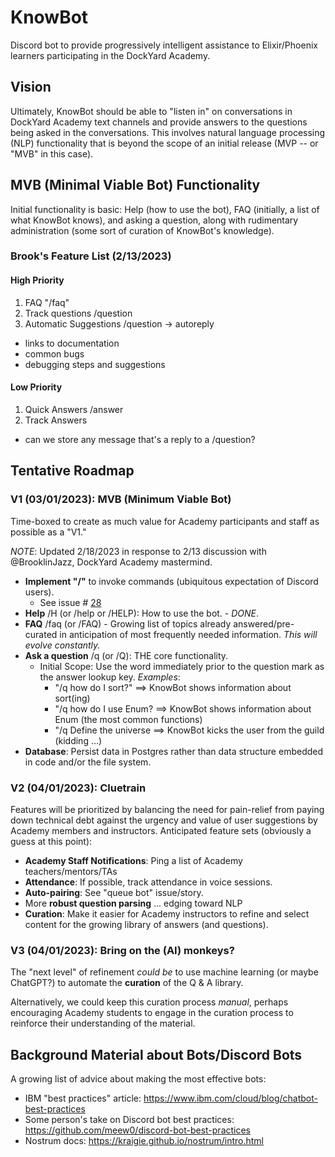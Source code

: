 # KnowBot

Discord bot to provide progressively intelligent assistance to Elixir/Phoenix learners participating in the DockYard Academy.

## Vision

Ultimately, KnowBot should be able to "listen in" on conversations in DockYard Academy text channels and provide answers to the questions being asked in the conversations. This involves natural language processing (NLP) functionality that is beyond the scope of an initial release (MVP -- or "MVB" in this case).

## MVB (Minimal Viable Bot) Functionality

Initial functionality is basic: Help (how to use the bot), FAQ (initially, a list of what KnowBot knows), and asking a question, along with rudimentary administration (some sort of curation of KnowBot's knowledge).

### Brook's Feature List (2/13/2023)

#### High Priority

1. FAQ "/faq"
2. Track questions /question
3. Automatic Suggestions /question -> autoreply

- links to documentation
- common bugs
- debugging steps and suggestions

#### Low Priority

1. Quick Answers /answer
2. Track Answers

- can we store any message that's a reply to a /question?

## Tentative Roadmap

### V1 (03/01/2023): **MVB** (Minimum Viable Bot)

  Time-boxed to create as much value for Academy participants and staff as possible as a "V1."

  *NOTE*: Updated 2/18/2023 in response to 2/13 discussion with @BrooklinJazz, DockYard Academy mastermind.
  
- **Implement "/"** to invoke commands (ubiquitous expectation of Discord users).
  - See issue # [28](https://github.com/GumptionWare/knowbot/issues/28)
- **Help** /H (or /help or /HELP): How to use the bot. - *DONE*.
- **FAQ** /faq (or /FAQ) - Growing list of topics already answered/pre-curated in anticipation of most frequently needed information. *This will evolve constantly.*
- **Ask a question** /q (or /Q): THE core functionality.
  - Initial Scope: Use the word immediately prior to the question mark as the answer lookup key. *Examples*:
    - "/q how do I sort?"     ==> KnowBot shows information about sort(ing)
    - "/q how do I use Enum?  ==> KnowBot shows information about Enum (the most common functions)
    - "/q Define the universe ==> KnowBot kicks the user from the guild (kidding ...)
- **Database**: Persist data in Postgres rather than data structure embedded in code and/or the file system.

### V2 (04/01/2023): **Cluetrain**

  Features will be prioritized by balancing the need for pain-relief from paying down technical debt against the urgency and value of user suggestions by Academy members and instructors. Anticipated feature sets (obviously a guess at this point):

- **Academy Staff Notifications**: Ping a list of Academy teachers/mentors/TAs
- **Attendance**: If possible, track attendance in voice sessions.
- **Auto-pairing**: See "queue bot" issue/story.
- More **robust question parsing** ... edging toward NLP
- **Curation**: Make it easier for Academy instructors to refine and select content for the growing library of answers (and questions).

### V3 (04/01/2023): **Bring on the (AI) monkeys?**

  The "next level" of refinement *could be* to use machine learning (or maybe ChatGPT?) to automate the **curation** of the Q & A library.
  
  Alternatively, we could keep this curation process *manual*, perhaps encouraging Academy students to engage in the curation process to reinforce their understanding of the material.

## Background Material about Bots/Discord Bots

A growing list of advice about making the most effective bots:

- IBM "best practices" article: <https://www.ibm.com/cloud/blog/chatbot-best-practices>
- Some person's take on Discord bot best practices: <https://github.com/meew0/discord-bot-best-practices>
- Nostrum docs: <https://kraigie.github.io/nostrum/intro.html>
